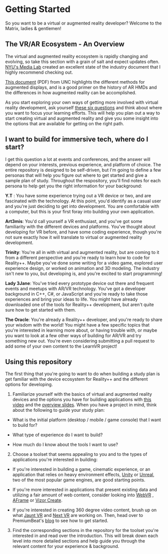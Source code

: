 # Getting Started
So you want to be a virtual or augmented reality developer? Welcome to the Matrix, ladies & gentlemen! 

## The VR/AR Ecosystem - An Overview
The virtual and augmented reality ecosystem is rapidly changing and evolving, so take this section with a grain of salt and expect updates often. [NYU's Media Lab](http://www.nycmedialab.org/wp-content/uploads/2015/12/12.14.VR_.pdf?utm_content=buffereefce&utm_medium=social&utm_source=twitter.com&utm_campaign=buffer) created an excellent state of the industry document that I highly recommend checking out.

[This document](http://www.cs.unc.edu/~fuchs/publications/DisplaysforAR99.pdf) (PDF) from UNC highlights the different methods for augmented displays, and is a good primer on the history of AR HMDs and the differences in how augmented reality can be accomplished. 

As you start exploring your own ways of getting more involved with virtual reality development, ask yourself [these six questions](https://livierickson.com/blog/6-questions-to-ask-before-diving-into-vr-development/) and think about where you want to focus your learning efforts. This will help you plan out a way to start creating virtual and augmented reality and give you some insight into the options that are available for getting on the right path. 

## I want to build for immersive tech, where do I start?
I get this question a lot at events and conferences, and the answer will depend on your interests, previous experience, and platform of choice. The entire repository is designed to be self-driven, but I'm going to define a few personas that will help you figure out where to get started and give a sample plan of study. Throughout the respository, you'll find notes for each persona to help get you the right information for your background:

**Y.T** : You have some experience trying out a VR device or two, and are fascinated with the technology. At this point, you'd identify as a casual user and you're just deciding to get into development. You are comfortable with a computer, but this is your first foray into building your own application. 

**Art3mis**: You'd call yourself a VR enthusiast, and you've got some familiarity with the different devices and platforms. You've thought about developing for VR before, and have some coding experience, though you're not sure exactly how it will translate to virtual or augmented reality development. 

**Trinity**: You're all in with virtual and augmented reality, but are coming to it from a different perspective and you're ready to learn how to code for Reality++. Maybe you've done some writing for a video game, explored user experience design, or worked on animation and 3D modeling. The industry isn't new to you, but developing is, and you're excited to start programming!

**Lady 3Jane**: You've tried every prototype device out there and frequent events and meetups with AR/VR technology. You've got a developer background in C++, C#, or JavaScript and you're ready to take those experiences and bring your ideas to life. You might have already downloaded one of the tools for Reality++ development, but aren't quite sure how to get started with them. 

**The Oracle**: You're already a Reality++ developer, and you're ready to share your wisdom with the world! You might have a few specific topics that you're interested in learning more about, or having trouble with, or maybe you want to look at a few other ways of building for AR/VR and try something new out. You're even considering submitting a pull request to add some of your own content to the LearnVR project! 

## Using this repository
The first thing that you're going to want to do when building a study plan is get familiar with the device ecosystem for Reality++ and the different options for developing. 

1. Familiarize yourself with the basics of virtual and augmented reality devices and the options you have for building applications with [this video](https://channel9.msdn.com/blogs/misslivirose/Beginning-VR-Development) and the [overview slides](http://livi.link/svcc2015). When you have a project in mind, think about the following to guide your study plan:

 * What is the initial platform (desktop / mobile / game console) that I want to build for? 

 * What type of experience do I want to build?

 * How much do I know about the tools I want to use?

2. Choose a toolset that seems appealing to you and to the types of applications you're interested in building:

 * If you're interested in building a game, cinematic experience, or an application that relies on heavy environment effects, [Unity](http://unity3d.com) or [Unreal](http://unrealengine.com), two of the most popular game engines, are good starting points. 
		
 * If you're more interested in applications that present existing data and utilizing a fair amount of web content, consider looking into [WebVR](http://webvr.info) , [AFrame](http://aframe.io) or [Vizor Create](http://vizor.io). 
 
 * If you're interested in creating 360 degree video content, brush up on what [Jaunt VR](http://jauntvr.com) and [Next VR](http://nextvr.com) are working on. Then, head over to PremiumBeat's [blog](http://www.premiumbeat.com/blog/how-to-shoot-edit-and-upload-360-degree-videos/) to see how to get started. 
		
3. Find the corresponding sections in the repository for the toolset you're interested in and read over the introduction. This will break down each level into more detailed sections and help guide you through the relevant content for your experience & background. 








